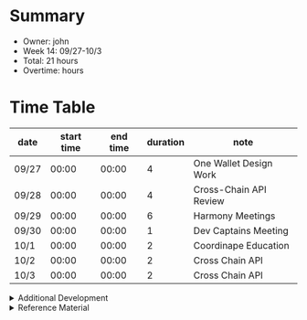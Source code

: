# Summary
* Owner: john
* Week 14: 09/27-10/3
* Total: 21  hours
* Overtime:  hours

# Time Table
| date  | start time  | end time | duration  |  note |
|---|---|---|---|---|
| 09/27 | 00:00 | 00:00 | 4 | One Wallet Design Work
| 09/28 | 00:00 | 00:00 | 4 | Cross-Chain API Review
| 09/29 | 00:00 | 00:00 | 6 | Harmony Meetings
| 09/30 | 00:00 | 00:00 | 1 | Dev Captains Meeting
| 10/1  | 00:00 | 00:00 | 2 | Coordinape Education
| 10/2  | 00:00 | 00:00 | 2 | Cross Chain API
| 10/3  | 00:00 | 00:00 | 2 | Cross Chain API

<details>
  <summary>Additional Development </summary>

- 40 hours
- https://one-hackathon.kanga.finance
- https://one-wallet.kanga.finance
- https://one-jump.kanga.finance

</details>

<details>
  <summary>Reference Material </summary>
  
  - [Incubator Dao Research Notion](https://www.notion.so/eavenetwork/Harmony-82605083056e4105a68f84f30253b723)
  - [Incubator DAO Research Github](https://github.com/harmony-one-john/incubator-dao)
  - [Kanga Finance Development](https://github.com/KangaFinance)
  - [EAVE Platform Development](https://github.com/EaveNetwork)

</details>
